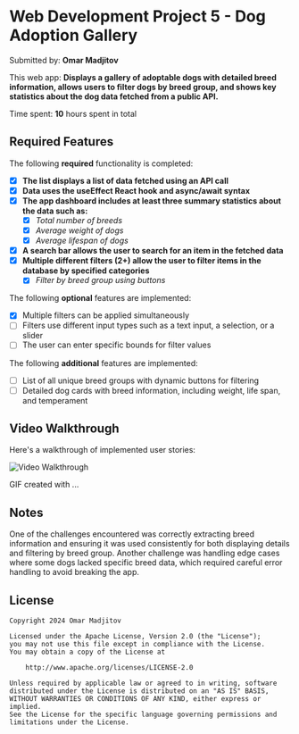 
# Web Development Project 5 - **Dog Adoption Gallery**

Submitted by: **Omar Madjitov**

This web app: **Displays a gallery of adoptable dogs with detailed breed information, allows users to filter dogs by breed group, and shows key statistics about the dog data fetched from a public API.**

Time spent: **10** hours spent in total

## Required Features

The following **required** functionality is completed:

- [x] **The list displays a list of data fetched using an API call**
- [x] **Data uses the useEffect React hook and async/await syntax**
- [x] **The app dashboard includes at least three summary statistics about the data such as:**
  - [x] *Total number of breeds*
  - [x] *Average weight of dogs*
  - [x] *Average lifespan of dogs*
- [x] **A search bar allows the user to search for an item in the fetched data**
- [x] **Multiple different filters (2+) allow the user to filter items in the database by specified categories**
  - [x] *Filter by breed group using buttons*

The following **optional** features are implemented:

- [x] Multiple filters can be applied simultaneously
- [ ] Filters use different input types such as a text input, a selection, or a slider
- [ ] The user can enter specific bounds for filter values

The following **additional** features are implemented:

* [ ] List of all unique breed groups with dynamic buttons for filtering
* [ ] Detailed dog cards with breed information, including weight, life span, and temperament

## Video Walkthrough

Here's a walkthrough of implemented user stories:

<img src='http://i.imgur.com/link/to/your/gif/file.gif' title='Video Walkthrough' width='' alt='Video Walkthrough' />

<!-- Replace this with whatever GIF tool you used! -->
GIF created with ...  
<!-- Recommended tools:
[Kap](https://getkap.co/) for macOS
[ScreenToGif](https://www.screentogif.com/) for Windows
[peek](https://github.com/phw/peek) for Linux. -->

## Notes

One of the challenges encountered was correctly extracting breed information and ensuring it was used consistently for both displaying details and filtering by breed group. Another challenge was handling edge cases where some dogs lacked specific breed data, which required careful error handling to avoid breaking the app.

## License

    Copyright 2024 Omar Madjitov

    Licensed under the Apache License, Version 2.0 (the "License");
    you may not use this file except in compliance with the License.
    You may obtain a copy of the License at

        http://www.apache.org/licenses/LICENSE-2.0

    Unless required by applicable law or agreed to in writing, software
    distributed under the License is distributed on an "AS IS" BASIS,
    WITHOUT WARRANTIES OR CONDITIONS OF ANY KIND, either express or implied.
    See the License for the specific language governing permissions and
    limitations under the License.
